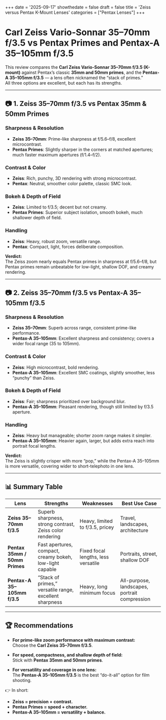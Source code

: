 +++
date = '2025-09-17'
showthedate = false
draft = false
title = 'Zeiss versus Pentax K-Mount Lenses'
categories = ["Pentax Lenses"]
+++

# Carl Zeiss Vario-Sonnar 35–70mm f/3.5 vs Pentax Primes and Pentax-A 35–105mm f/3.5

This review compares the **Carl Zeiss Vario-Sonnar 35–70mm f/3.5 (K-mount)** against Pentax’s classic **35mm and 50mm primes**, and the **Pentax-A 35–105mm f/3.5** — a lens often nicknamed the “stack of primes.”  
All three options are excellent, but each has its strengths.

---

## 📷 1. Zeiss 35–70mm f/3.5 vs Pentax 35mm & 50mm Primes

### Sharpness & Resolution
- **Zeiss 35–70mm**: Prime-like sharpness at f/5.6–f/8, excellent microcontrast.  
- **Pentax Primes**: Slightly sharper in the corners at matched apertures; much faster maximum apertures (f/1.4–f/2).  

### Contrast & Color
- **Zeiss**: Rich, punchy, 3D rendering with strong microcontrast.  
- **Pentax**: Neutral, smoother color palette, classic SMC look.  

### Bokeh & Depth of Field
- **Zeiss**: Limited to f/3.5; decent but not creamy.  
- **Pentax Primes**: Superior subject isolation, smooth bokeh, much shallower depth of field.  

### Handling
- **Zeiss**: Heavy, robust zoom, versatile range.  
- **Pentax**: Compact, light, forces deliberate composition.  

**Verdict:**  
The Zeiss zoom nearly equals Pentax primes in sharpness at f/5.6–f/8, but Pentax primes remain unbeatable for low-light, shallow DOF, and creamy rendering.  

---

## 📷 2. Zeiss 35–70mm f/3.5 vs Pentax-A 35–105mm f/3.5

### Sharpness & Resolution
- **Zeiss 35–70mm**: Superb across range, consistent prime-like performance.  
- **Pentax-A 35–105mm**: Excellent sharpness and consistency; covers a wider focal range (35 to 105mm).  

### Contrast & Color
- **Zeiss**: High microcontrast, bold rendering.  
- **Pentax-A 35–105mm**: Excellent SMC coatings, slightly smoother, less “punchy” than Zeiss.  

### Bokeh & Depth of Field
- **Zeiss**: Fair; sharpness prioritized over background blur.  
- **Pentax-A 35–105mm**: Pleasant rendering, though still limited by f/3.5 aperture.  

### Handling
- **Zeiss**: Heavy but manageable; shorter zoom range makes it simpler.  
- **Pentax-A 35–105mm**: Heavier again, larger, but adds extra reach into portrait focal lengths.  

**Verdict:**  
The Zeiss is slightly crisper with more “pop,” while the Pentax-A 35–105mm is more versatile, covering wider to short-telephoto in one lens.  

---

## 📊 Summary Table

| Lens | Strengths | Weaknesses | Best Use Case |
|------|-----------|------------|---------------|
| **Zeiss 35–70mm f/3.5** | Superb sharpness, strong contrast, Zeiss color rendering | Heavy, limited to f/3.5, pricey | Travel, landscapes, architecture |
| **Pentax 35mm / 50mm Primes** | Fast apertures, compact, creamy bokeh, low-light capable | Fixed focal lengths, less versatile | Portraits, street, shallow DOF |
| **Pentax-A 35–105mm f/3.5** | “Stack of primes,” versatile range, excellent sharpness | Heavy, long minimum focus | All-purpose, landscapes, portrait compression |

---

## 🏆 Recommendations

- **For prime-like zoom performance with maximum contrast:**  
  Choose the **Carl Zeiss 35–70mm f/3.5**.  

- **For speed, compactness, and shallow depth of field:**  
  Stick with **Pentax 35mm and 50mm primes**.  

- **For versatility and coverage in one lens:**  
  The **Pentax-A 35–105mm f/3.5** is the best “do-it-all” option for film shooting.  

👉 In short:  
- **Zeiss = precision + contrast.**  
- **Pentax Primes = speed + character.**  
- **Pentax-A 35–105mm = versatility + balance.**
